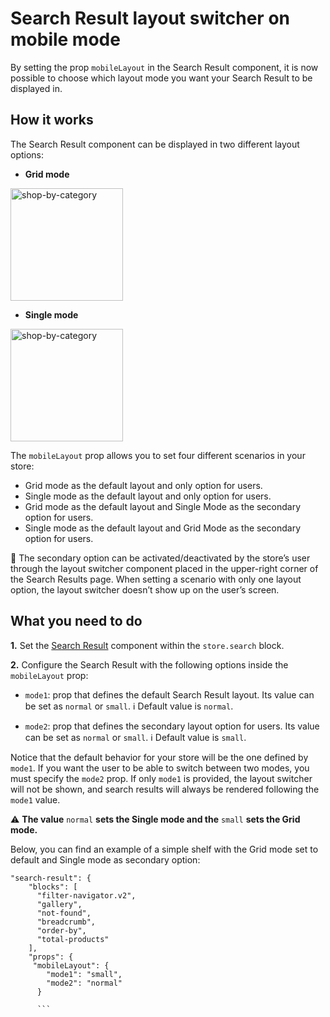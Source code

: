 # Search Result layout switcher on mobile mode

By setting the prop `mobileLayout` in the Search Result component, it is now possible to choose which layout mode you want your Search Result to be displayed in.

## How it works

The Search Result component can be displayed in two different layout options:

- __Grid mode__

<img width=180 alt="shop-by-category" src="https://user-images.githubusercontent.com/12139385/62788279-f3d50800-ba9c-11e9-8176-7583235fd709.png">

- __Single mode__

<img width=180 alt="shop-by-category" src="https://user-images.githubusercontent.com/12139385/62789631-ba51cc00-ba9f-11e9-842f-d6b2e22fbaf3.png">

The `mobileLayout` prop allows you to set four different scenarios in your store:

- Grid mode as the default layout and only option for users.
- Single mode as the default layout and only option for users.
- Grid mode as the default layout and Single Mode as the secondary option for users.
- Single mode as the default layout and Grid Mode as the secondary option for users.

:eyes: The secondary option can be activated/deactivated by the store’s user through the layout switcher component placed in the upper-right corner of the Search Results page. When setting a scenario with only one layout option, the layout switcher doesn’t show up on the user’s screen.

## What you need to do

__1.__ Set the [Search Result](https://github.com/vtex-apps/search-result) component within the `store.search` block.

__2.__ Configure the Search Result with the following options inside the `mobileLayout` prop:

- `mode1`: prop that defines the default Search Result layout. Its value can be set as `normal` or `small`. :information_source: Default value is `normal`.

- `mode2`: prop that defines the secondary layout option for users. Its value can be set as `normal` or `small`. :information_source: Default value is `small`.

Notice that the default behavior for your store will be the one defined by `mode1`. If you want the user to be able to switch between two modes, you must specify the `mode2` prop. If only `mode1` is provided, the layout switcher will not be shown, and search results will always be rendered following the `mode1` value. 

:warning: __The value__ `normal` __sets the Single mode and the__ `small` __sets the Grid mode.__

Below, you can find an example of a simple shelf with the Grid mode set to default and Single mode as secondary option:

```
"search-result": {
    "blocks": [
      "filter-navigator.v2",
      "gallery",
      "not-found",
      "breadcrumb",
      "order-by",
      "total-products"
    ],
    "props": {
     "mobileLayout": {
        "mode1": "small",
        "mode2": "normal"
      }
      
      ```
